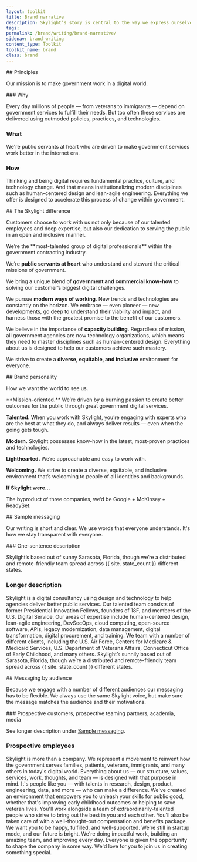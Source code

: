 ```yaml
---
layout: toolkit
title: Brand narrative
description: Skylight’s story is central to the way we express ourselves. That means instilling a sense of our mission, values, and expertise into everything we write.
tags:
permalink: /brand/writing/brand-narrative/
sidenav: brand_writing
content_type: Toolkit
toolkit_name: brand
class: brand
---
```


<div class="row brand__content-section">
<div class="col-md-9" markdown="1">
## Principles

Our mission is to make government work in a digital world.
</div>
<div class="col-md-9">
<div class="example" markdown="1">
### Why

Every day millions of people — from veterans to immigrants — depend on government services to fulfill their needs. But too often these services are delivered using outmoded policies, practices, and technologies.

### What

We're public servants at heart who are driven to make government services work better in the internet era.

### How

Thinking and being digital requires fundamental practice, culture, and technology change. And that means institutionalizing modern disciplines such as human-centered design and lean-agile engineering. Everything we offer is designed to accelerate this process of change within government.
</div>
</div>
</div>

<div class="row brand__content-section">
<div class="col-md-9" markdown="1">
## The Skylight difference

Customers choose to work with us not only because of our talented employees and deep expertise, but also our dedication to serving the public in an open and inclusive manner.
</div>
<div class="col-md-9">
<div class="example" markdown="1">
We’re the **most-talented group of digital professionals** within the government contracting industry.

We’re **public servants at heart** who understand and steward the critical missions of government.

We bring a unique blend of **government and commercial know-how** to solving our customer’s biggest digital challenges.

We pursue **modern ways of working**. New trends and technologies are constantly on the horizon. We embrace — even pioneer — new developments, go deep to understand their viability and impact, and harness those with the greatest promise to the benefit of our customers.

We believe in the importance of **capacity building**. Regardless of mission, all government agencies are now technology organizations, which means they need to master disciplines such as human-centered design. Everything about us is designed to help our customers achieve such mastery.

We strive to create a **diverse, equitable, and inclusive** environment for everyone.
</div>
</div>
</div>

<div class="row brand__content-section">
<div class="col-md-9" markdown="1">
## Brand personality

How we want the world to see us.
</div>
<div class="col-md-9">
<div class="example" markdown="1">
**Mission-oriented.** We’re driven by a burning passion to create better outcomes for the public through great government digital services.

**Talented.** When you work with Skylight, you’re engaging with experts who are the best at what they do, and always deliver results — even when the going gets tough.

**Modern.** Skylight possesses know-how in the latest, most-proven practices and technologies.

**Lighthearted.** We’re approachable and easy to work with.

**Welcoming.** We strive to create a diverse, equitable, and inclusive environment that’s welcoming to people of all identities and backgrounds.

**If Skylight were...**

The byproduct of three companies, we’d be Google + McKinsey + ReadySet.
</div>
</div>
</div>

<div class="row brand__content-section">
<div class="col-md-9" markdown="1">
## Sample messaging

Our writing is short and clear. We use words that everyone understands. It's how we stay transparent with everyone.
</div>
<div class="col-md-9">
<div class="example" markdown="1">
### One-sentence description

Skylight’s based out of sunny Sarasota, Florida, though we’re a distributed and remote-friendly team spread across {{ site. state_count }} different states.

### Longer description

Skylight is a digital consultancy using design and technology to help agencies deliver better public services. Our talented team consists of former Presidential Innovation Fellows, founders of 18F, and members of the U.S. Digital Service. Our areas of expertise include human-centered design, lean-agile engineering, DevSecOps, cloud computing, open-source software, APIs, legacy modernization, data management, digital transformation, digital procurement, and training. We team with a number of different clients, including the U.S. Air Force, Centers for Medicare & Medicaid Services, U.S. Department of Veterans Affairs, Connecticut Office of Early Childhood, and many others. Skylight’s sunnily based out of Sarasota, Florida, though we’re a distributed and remote-friendly team spread across {{ site. state_count }} different states.
</div>
</div>
</div>

<div class="row brand__content-section">
<div class="col-md-9" markdown="1">
## Messaging by audience

Because we engage with a number of different audiences our messaging has to be flexible. We always use the same Skylight voice, but make sure the message matches the audience and their motivations.
</div>
<div class="col-md-9">
<div class="example" markdown="1">
### Prospective customers, prospective teaming partners, academia, media

See longer description under [Sample messaging](#sample-messaging).

### Prospective employees

Skylight is more than a company. We represent a movement to reinvent how the government serves families, patients, veterans, immigrants, and many others in today's digital world. Everything about us — our structure, values, services, work, thoughts, and team — is designed with that purpose in mind. It's people like you — with talents in research, design, product, engineering, data, and more — who can make a difference. We've created an environment that empowers you to unleash your skills for public good, whether that's improving early childhood outcomes or helping to save veteran lives. You'll work alongside a team of extraordinarily-talented people who strive to bring out the best in you and each other. You'll also be taken care of with a well-thought-out compensation and benefits package. We want you to be happy, fulfilled, and well-supported. We're still in startup mode, and our future is bright. We're doing impactful work, building an amazing team, and improving every day. Everyone is given the opportunity to shape the company in some way. We'd love for you to join us in creating something special.
</div>
</div>
</div>
